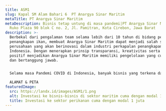 ```yaml
---
title: ASM1
slug: Kapal SM Alam Bahari 6  PT Anargya Sinar Maritim
metaTitle: PT Anargya Sinar Maritim
metaDescription: Bisnis tetap untung di masa pandemi|PT Anargya Sinar Maritim,
  Ruko Plaza 90 blok C no. 2, Jl. Pamitran, Kota Cirebon, Jawa Barat
description: >-
  Berbekal dari pengalaman team selama lebih dari 10 tahun di bidang perkapalan
  penangkapan ikan, membuat Anargya Sinar Maritim dapat menjadi salah satu
  perusahaan yang akan berinovasi dalam industri perkapalan penangkapan ikan di
  Indonesia. Dengan menerapkan prinsip transparansi, kreativitas serta dampak
  positif menjadikan Anargya Sinar Maritim memiliki pengelolaan yang cukup baik
  dan bertanggung jawab.


  Selama masa Pandemi COVID di Indonesia, banyak bisnis yang terkena dampak dan mengalami kerugian. Efek tersebut tidak terjadi pada bisnis ekspor perikanan, bahkan hasil laut diperoleh nelayan pada saat berlayar akan diekspor guna untuk memenuhi kebutuhan pangan dari sektor perikanan dan kelautan.

  ALAMAT & PETA
featuredImage:
  src: https://landx.id/images/ASM1/1.png
  alt: Investasi ke bisnis-bisnis di sektor maritim cuma dengan modal 1 juta
  title: Investasi ke sektor perikanan cuma dengan modal 1 juta
---
```

